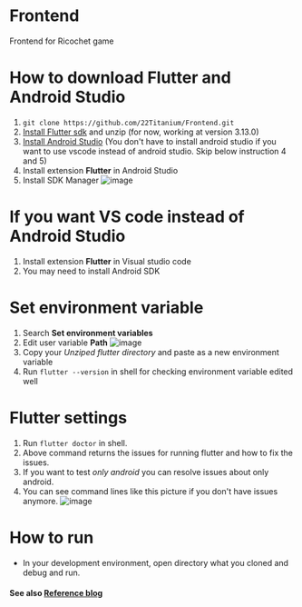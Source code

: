 # Frontend
Frontend for Ricochet game

# How to download Flutter and Android Studio
1. `git clone https://github.com/22Titanium/Frontend.git`
2. [Install Flutter sdk](https://docs.flutter.dev/release/archive?tab=windows) and unzip (for now, working at version 3.13.0)
3. [Install Android Studio](https://developer.android.com/studio?gclid=EAIaIQobChMIjMKU0MyvggMV0CNgCh2Y6geyEAAYASAAEgLWk_D_BwE&gclsrc=aw.ds&hl=ko) (You don't have to install android studio if you want to use vscode instead of android studio. Skip below instruction 4 and 5)
4. Install extension **Flutter** in Android Studio
5. Install SDK Manager ![image](https://github.com/22Titanium/Frontend/assets/71145347/39de70c3-552d-4f1e-b8be-3bd12310520d)
   
# If you want VS code instead of Android Studio
1. Install extension **Flutter** in Visual studio code
2. You may need to install Android SDK

# Set environment variable
1. Search **Set environment variables**
2. Edit user variable **Path** ![image](https://github.com/22Titanium/Frontend/assets/71145347/598d16c0-6c49-4408-aed4-d6eeca6b7c0f)
3. Copy your _Unziped flutter directory_ and paste as a new environment variable
4. Run `flutter --version` in shell for checking environment variable edited well

# Flutter settings
1. Run `flutter doctor` in shell.
2. Above command returns the issues for running flutter and how to fix the issues.
3. If you want to test _only android_ you can resolve issues about only android.
4. You can see command lines like this picture if you don't have issues anymore. ![image](https://github.com/22Titanium/Frontend/assets/71145347/124ef30d-d35e-432f-813f-d96d3fe1e7b2)

# How to run
- In your development environment, open directory what you cloned and debug and run.

#### See also [Reference blog](https://codingapple.com/unit/flutter-install-on-windows-and-mac/)

